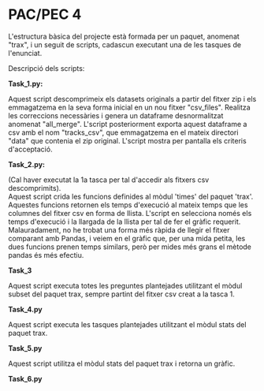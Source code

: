 # PAC/PEC 4

L'estructura bàsica del projecte està formada per un paquet, anomenat "trax",
i un seguit de scripts, cadascun executant una de les tasques de l'enunciat.

Descripció dels scripts:

**Task_1.py:**

Aquest script descomprimeix els datasets originals a partir del fitxer zip
i els emmagatzema en la seva forma inicial en un nou fitxer "csv_files". Realitza
les correccions necessàries i genera un dataframe desnormalitzat anomenat 
"all_merge". L'script posteriorment exporta aquest dataframe a csv amb el nom 
"tracks_csv", que emmagatzema en el mateix directori "data" que contenia el zip
original. L'script mostra per pantalla els criteris d'acceptació.


**Task_2.py:**

(Cal haver executat la 1a tasca per tal d'accedir als fitxers csv 
descomprimits).   
Aquest script crida les funcions definides al mòdul 'times' del paquet 'trax'.
Aquestes funcions retornen els temps d'execució al mateix temps que les
columnes del fitxer csv en forma de llista. L'script en selecciona només els
temps d'execució i la llargada de la llista per tal de fer el gràfic requerit.
Malauradament, no he trobat una forma més ràpida de llegir el fitxer comparant 
amb Pandas, i veiem en el gràfic que, per una mida petita, les dues funcions
prenen temps similars, però per mides més grans el mètode pandas és més efectiu.    


**Task_3**

Aquest script executa totes les preguntes plantejades utilitzant el mòdul
subset del paquet trax, sempre partint del fitxer csv creat a la tasca 1.   

**Task_4.py**

Aquest script executa les tasques plantejades utilitzant el mòdul stats del paquet trax.

**Task_5.py**

Aquest script utilitza el mòdul stats del paquet trax i retorna un gràfic.

**Task_6.py**

